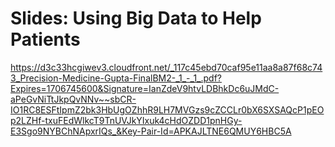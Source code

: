 # Slides: Using Big Data to Help Patients

https://d3c33hcgiwev3.cloudfront.net/_117c45ebd70caf95e11aa8a87f68c743_Precision-Medicine-Gupta-FinalBM2-_1_-_1_.pdf?Expires=1706745600&Signature=IanZdeV9htvLDBhkDc6uJMdC-aPeGvNiTtJkpQvNNv~~sbCR-IO1RC8ESFtIpmZ2bk3HbUgOZhhR9LH7MVGzs9cZCCLr0bX6SXSAQcP1pEOp2LZHf-txuFEdWlkcT9TnUVJkYIxuk4cHdOZDD1pnHGy-E3Sgo9NYBChNApxrIQs_&Key-Pair-Id=APKAJLTNE6QMUY6HBC5A
